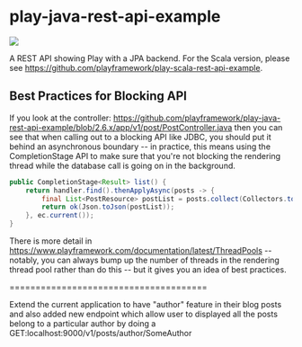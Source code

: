 # play-java-rest-api-example

[<img src="https://img.shields.io/travis/playframework/play-java-rest-api-example.svg"/>](https://travis-ci.org/playframework/play-java-rest-api-example)

A REST API showing Play with a JPA backend.  For the Scala version, please see <https://github.com/playframework/play-scala-rest-api-example>.

## Best Practices for Blocking API

If you look at the controller: <https://github.com/playframework/play-java-rest-api-example/blob/2.6.x/app/v1/post/PostController.java>
then you can see that when calling out to a blocking API like JDBC, you should put it behind an asynchronous boundary -- in practice, this means using the CompletionStage API to make sure that you're not blocking the rendering thread while the database call is going on in the background.

```java
public CompletionStage<Result> list() {
    return handler.find().thenApplyAsync(posts -> {
        final List<PostResource> postList = posts.collect(Collectors.toList());
        return ok(Json.toJson(postList));
    }, ec.current());
}
```

There is more detail in <https://www.playframework.com/documentation/latest/ThreadPools> -- notably, you can always bump up the number of threads in the rendering thread pool rather than do this -- but it gives you an idea of best practices.


======================================

Extend the current application to have "author" feature in their blog posts and also added new endpoint which allow user to displayed all the posts belong to a particular author by doing a GET:localhost:9000/v1/posts/author/SomeAuthor
